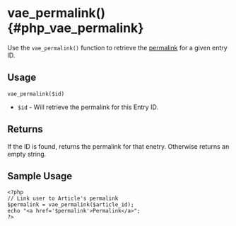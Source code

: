 # vae\_permalink() {#php_vae_permalink}

Use the `vae_permalink()` function to retrieve the
[permalink](#permalinks) for a given entry ID.

## Usage

`vae_permalink($id)`

-   `$id` - Will retrieve the permalink for this Entry ID.

## Returns

If the ID is found, returns the permalink for that enetry. Otherwise
returns an empty string.

## Sample Usage

    <?php
    // Link user to Article's permalink
    $permalink = vae_permalink($article_id);
    echo "<a href='$permalink'>Permalink</a>"; 
    ?>
